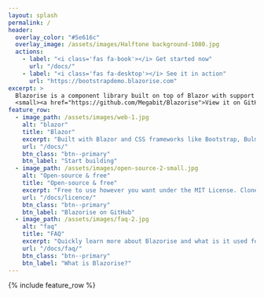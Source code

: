 ```yaml
---
layout: splash
permalink: /
header:
  overlay_color: "#5e616c"
  overlay_image: /assets/images/Halftone background-1080.jpg
  actions:
    - label: "<i class='fas fa-book'></i> Get started now"
      url: "/docs/"
    - label: "<i class='fas fa-desktop'></i> See it in action"
      url: "https://bootstrapdemo.blazorise.com"
excerpt: >
  Blazorise is a component library built on top of Blazor with support for CSS frameworks like Bootstrap, Bulma, AntDesign and Material.<br />
  <small><a href="https://github.com/Megabit/Blazorise">View it on GitHub</a></small>
feature_row:
  - image_path: /assets/images/web-1.jpg
    alt: "blazor"
    title: "Blazor"
    excerpt: "Built with Blazor and CSS frameworks like Bootstrap, Bulma, AntDesign and Material."
    url: "/docs/"
    btn_class: "btn--primary"
    btn_label: "Start building"
  - image_path: /assets/images/open-source-2-small.jpg
    alt: "Open-source & free"
    title: "Open-source & free"
    excerpt: "Free to use however you want under the MIT License. Clone it, fork it, customize it... whatever!"
    url: "/docs/licence/"
    btn_class: "btn--primary"
    btn_label: "Blazorise on GitHub"
  - image_path: /assets/images/faq-2.jpg
    alt: "faq"
    title: "FAQ"
    excerpt: "Quickly learn more about Blazorise and what is it used for."
    url: "/docs/faq/"
    btn_class: "btn--primary"
    btn_label: "What is Blazorise?"
---
```


{% include feature_row %}
